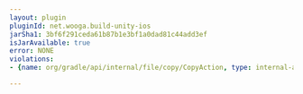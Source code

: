 ```yaml
---
layout: plugin
pluginId: net.wooga.build-unity-ios
jarSha1: 3bf6f291ceda61b87b1e3bf1a0dad81c44add3ef
isJarAvailable: true
error: NONE
violations:
- {name: org/gradle/api/internal/file/copy/CopyAction, type: internal-api-usage}

---
```

